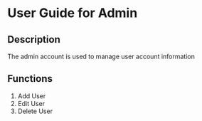 # User Guide for Admin

## Description
The admin account is used to manage user account information 

## Functions
1. Add User
2. Edit User
3. Delete User

## 